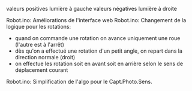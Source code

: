valeurs positives lumière à gauche
valeurs négatives lumière à droite

Robot.ino: Améliorations de l'interface web
Robot.ino: Changement de la logique pour les rotations:
- quand on commande une rotation on avance uniquement une roue (l'autre est à l'arrêt)
- dès qu'on a effectué une rotation d'un petit angle, on repart dans la direction normale (droit)
- on effectue les rotation soit en avant soit en arrière selon le sens de déplacement courant

Robot.ino: Simplification de l'algo pour le Capt.Photo.Sens.
